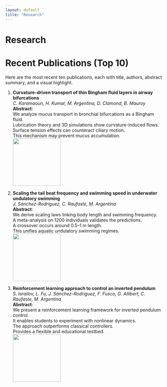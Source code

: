 ```yaml
---
layout: default
title: "Research"
---
```


# Research
# Recent Publications (Top 10)

Here are the most recent ten publications, each with title, authors, abstract summary, and a visual highlight.

1. **Curvature-driven transport of thin Bingham fluid layers in airway bifurcations**  
   *C. Karamaoun, H. Kumar, M. Argentina, D. Clamond, B. Mauroy*  
   **Abstract**:  
   We analyze mucus transport in bronchial bifurcations as a Bingham fluid.  
   Lubrication theory and 3D simulations show curvature-induced flows.  
   Surface tension effects can counteract ciliary motion.  
   This mechanism may prevent mucus accumulation.  
   <img src="https://journals.aps.org/prfluids/article/10.1103/PhysRevFluids.9.L081101/figures/1" width="150"/>

1. **Scaling the tail beat frequency and swimming speed in underwater undulatory swimming**  
   *J. Sánchez-Rodríguez, C. Raufaste, M. Argentina*  
   **Abstract**:  
   We derive scaling laws linking body length and swimming frequency.  
   A meta-analysis on 1200 individuals validates the predictions.  
   A crossover occurs around 0.5–1 m length.  
   This unifies aquatic undulatory swimming regimes.  
   <img src="https://www.nature.com/articles/s41467-023-41368-6/figures/1" width="150"/>

1. **Reinforcement learning approach to control an inverted pendulum**  
   *S. Israilov, L. Fu, J. Sánchez-Rodríguez, F. Fusco, G. Allibert, C. Raufaste, M. Argentina*  
   **Abstract**:  
   We present a reinforcement learning framework for inverted pendulum control.  
   It enables students to experiment with nonlinear dynamics.  
   The approach outperforms classical controllers.  
   Provides a flexible and educational testbed.  
   <img src="https://journals.plos.org/plosone/article/figure/image?size=medium&id=10.1371/journal.pone.0280071.g001" width="150"/>
